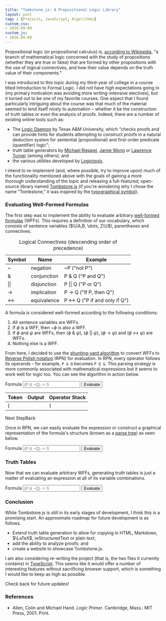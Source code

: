 ```yaml
---
title: "Tombstone.js: A Propositional Logic Library"
layout: post
tags : [Projects, JavaScript, Algorithms]
custom_css:
- 2016-09-09
custom_js:
- 2016-09-09
---
```


Propositional logic (or propositional calculus) is, [according to Wikipedia](https://en.wikipedia.org/wiki/Propositional_calculus), "a branch of mathematical logic concerned with the study of propositions (whether they are true or false) that are formed by other propositions with the use of logical connectives, and how their value depends on the truth value of their components."

I was introduced to this topic during my third-year of college in a course titled Introduction to Formal Logic. I did not have high expectations going in (my primary motivation was avoiding more writing-intensive electives), but it turned out to be one of my favorite courses. One aspect that I found particularly intriguing about the course was that much of the material seemed to lend itself nicely to automation &ndash; whether it be the construction of truth tables or even the analysis of proofs. Indeed, there are a number of existing online tools such as:

- The [Logic Daemon](http://logic.tamu.edu/daemon.html) by Texas A&M University, which "checks proofs and can provide hints for students attempting to construct proofs in a natural deduction system for sentential (propositional) and first-order predicate (quantifier) logic";
- truth table generators by [Michael Rieppel](http://mrieppel.net/prog/truthtable.html), [Jamie Wong](http://jamie-wong.com/experiments/truthtabler/SLR1/) or [Lawrence Turner](http://turner.faculty.swau.edu/mathematics/materialslibrary/truth/) (among others); and
- the various utilities developed by [Logictools](http://logictools.org/index.html).

I intend to re-implement (and, where possible, try to improve upon) much of the functionality mentioned above with the goals of gaining a more thorough understanding of the topic and releasing a full-featured, open-source library named [Tombstone.js](https://github.com/jdkato/Tombstone.js) (if you're wondering why I chose the name "Tombstone," it was inspired by the [typographical symbol](https://en.wikipedia.org/wiki/Tombstone_(typography))).

### Evaluating Well-Formed Formulas

The first step was to implement the ability to evaluate arbitrary [well-formed formulas](https://en.wikipedia.org/wiki/Well-formed_formula) (WFFs). This requires a definition of our vocabulary, which consists of sentence variables ($\\{A,B, \dots, Z\\}$), parentheses and connectives.

<table class = "table">
   <caption>Logical Connectives (descending order of precedence)</caption>
   <thead>
      <tr>
         <th>Symbol</th>
         <th>Name</th>
         <th>Example</th>
      </tr>
   </thead>
   <tbody>
      <tr>
         <td>~</td>
         <td>negation</td>
         <td>~P ("not P")</td>
      </tr>
      <tr>
         <td>&amp;</td>
         <td>conjunction</td>
         <td>P &amp; Q ("P and Q")</td>
      </tr>
      <tr>
         <td>||</td>
         <td>disjunction</td>
         <td>P || Q ("P or Q")</td>
      </tr>
      <tr>
         <td>-></td>
         <td>implication</td>
         <td>P -> Q ("If P, then Q")</td>
      </tr>
      <tr>
         <td><-></td>
         <td>equivalence</td>
         <td>P <-> Q ("P if and only if Q")</td>
      </tr>
   </tbody>
</table>

A formula is considered well-formed according to the following conditions:

1. All sentence variables are WFFs.
2. If $\phi$ is a WFF, then ~$\phi$ is also a WFF.
3. If $\phi$ and $\psi$ are WFFs, then ($\phi$ & $\psi$), ($\phi$ \|\| $\psi$), ($\phi$ -> $\psi$) and ($\phi$ <-> $\psi$) are WFFs.
4. Nothing else is a WFF.

From here, I decided to use the [shunting-yard algorithm](https://en.wikipedia.org/wiki/Shunting-yard_algorithm) to convert WFFs to [Reverse Polish notation](https://en.wikipedia.org/wiki/Reverse_Polish_notation) (RPN) for evaluation. In RPN, every operator follows its operands &ndash; for example, `P & Q` becomes `P Q &`. This parsing strategy is more commonly associated with mathematical expressions but it seems to work well for logic too. You can see the algorithm in action below.

<form class="bs-example bs-example-form" data-example-id="input-group-with-button">
    <div class="row clearfix">
    <div class="col-xs-12">
            <div class="input-group">
            <span class="input-group-addon" id="basic-addon1">Formula</span>
                <input id="formula-rpn" class="form-control" placeholder="(P & ~Q) -> S" aria-describedby="basic-addon1"> <span class="input-group-btn"> <button id="parse-rpn" class="btn btn-default" type="button">Evaluate</button> </span></div>
        </div>
        <div class="col-xs-12">
            <table class="table" id="tab_logic">
                <thead>
                    <tr >
                        <th class="text-center">
                            Token
                        </th>
                        <th class="text-center">
                            Output
                        </th>
                        <th class="text-center">
                            Operator Stack
                        </th>
                    </tr>
                </thead>
                <tbody>
                    <tr id='addr0'>
                        <td>(</td>
                        <td></td>
                        <td>(</td>
                    </tr>
                    <tr id='addr1'></tr>
                </tbody>
            </table>
        </div>
        <a id="add_row" class="btn btn-default pull-left control-btn">Next Step</a><a id='delete_row' class="pull-right btn btn-default control-btn disabled">Back</a>
    </div>
</form>

Once in RPN, we can easily evaluate the expression or construct a graphical representation of the formula's structure (known as a [parse tree](https://en.wikipedia.org/wiki/Parse_tree)) as seen below.

<form class="bs-example bs-example-form" data-example-id="input-group-with-button">
    <div class="row">
        <div class="col-xs-12">
            <div class="input-group">
                <span class="input-group-addon" id="basic-addon2">Formula</span>
                <input id="formula" class="form-control" placeholder="(P & ~Q) -> S" aria-describedby="basic-addon2"> <span class="input-group-btn"> <button id="parse" class="btn btn-default" type="button">Evaluate</button> </span> </div>
        </div>
        <div class="col-xs-12">
            <div id="tree"></div>
        </div>
    </div>
</form>

### Truth Tables

Now that we can evaluate arbitrary WFFs, generating truth tables is just a matter of evaluating an expression at all of its variable combinations.

<form class="bs-example bs-example-form" data-example-id="input-group-with-button">
    <div class="row">
        <div class="col-xs-12">
            <div class="input-group">
                <span class="input-group-addon" id="basic-addon2">Formula</span>
                <input id="formula-md" class="form-control" placeholder="(P & ~Q) -> S" aria-describedby="basic-addon2"> <span class="input-group-btn"> <button id="parse-md" class="btn btn-default" type="button">Evaluate</button> </span> </div>
        </div>
    </div>
    <div id="md-table"></div>
</form>

### Conclusion

While Tombstone.js is still in its early stages of development, I think this is a promising start. An approximate roadmap for future development is as follows.

- Extend truth table generation to allow for copying in HTML, Markdown, $\LaTeX$, reStructuredText or plain text;
- add the ability to analyze proofs; and
- create a website to showcase Tombstone.js.

I am also considering re-writing the project (that is, the two files it currently contains) in [TypeScript](https://www.typescriptlang.org/). This seems like it would offer a number of interesting features without sacrificing browser support, which is something I would like to keep as high as possible.

Check back for future updates!

### References

- Allen, Colin and Michael Hand. *Logic Primer*. Cambridge, Mass.: MIT Press, 2001. Print.
